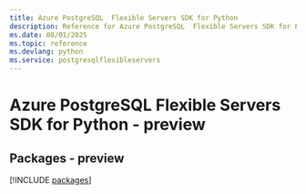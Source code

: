 ```yaml
---
title: Azure PostgreSQL  Flexible Servers SDK for Python
description: Reference for Azure PostgreSQL  Flexible Servers SDK for Python
ms.date: 08/01/2025
ms.topic: reference
ms.devlang: python
ms.service: postgresqlflexibleservers
---
```

# Azure PostgreSQL  Flexible Servers SDK for Python - preview
## Packages - preview
[!INCLUDE [packages](postgresql--flexible-servers-index.md)]